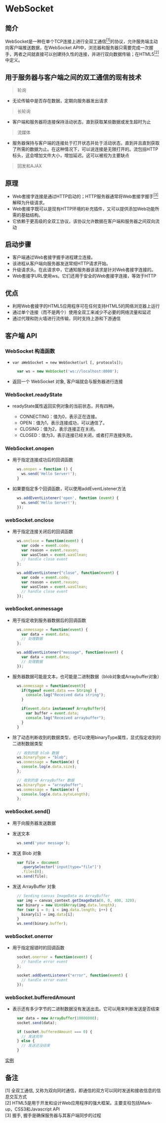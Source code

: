 # WebSocket

## 简介
WebSocket是一种在单个TCP连接上进行全双工通信<a href="#1"><sup>[1]</sup></a>的协议，允许服务端主动向客户端推送数据，在WebSocket API中，浏览器和服务器只需要完成一次握手，两者之间就直接可以创建持久性的连接，并进行双向数据传输；在HTML5<a href="#2"><sup>[2]</sup></a>中定义。

## 用于服务器与客户端之间的双工通信的现有技术
> 轮询
  * 无论传输中是否存在数据，定期向服务器发出请求
> 长轮询
  * 客户端和服务器将连接保持活动状态，直到获取某些数据或发生超时为止
> 流媒体
  * 服务器保持与客户端的连接处于打开状态并处于活动状态，直到并且直到获取了所需的数据为止。在这种情况下，可以说连接是无限打开的。流包括HTTP标头，这会增加文件大小，增加延迟。这可以被视为主要缺点
> 回发和AJAX

## 原理
* Web套接字连接是通过HTTP启动的；HTTP服务器通常将Web套接字握手<a href="#3"><sup>[3]</sup></a>解释为升级请求。
* Web套接字既可以是现有HTTP环境的补充插件，又可以提供添加Web功能所需的基础结构。
* 它依赖于更高级的全双工协议，该协议允许数据在客户端和服务器之间双向流动

## 启动步骤
* 客户端通过Web套接字握手进程建立连接。
* 该进程从客户端向服务器发送常规HTTP请求开始。
* 升级请求头。在此请求中，它通知服务器该请求是针对Web套接字连接的。
* Web套接字URL使用ws。它们还用于安全的Web套接字连接，等效于HTTP

## 优点
* 利用Web套接字的HTML5应用程序可在任何支持HTML5的网络浏览器上运行
* 通过单个连接（而不是两个）使用全双工来减少不必要的网络流量和延迟
* 通过代理和防火墙进行流传输，同时支持上游和下游通信

## 客户端 API

### WebSocket 构造函数

* `var aWebSocket = new WebSocket(url [, protocols]);`

  ```js
    var ws = new WebSocket('ws://localhost:8080');
  ```

* 返回一个 WebSocket 对象, 客户端就会与服务器进行连接

### WebSocket.readyState

* readyState属性返回实例对象的当前状态，共有四种。

  * CONNECTING：值为0，表示正在连接。
  * OPEN：值为1，表示连接成功，可以通信了。
  * CLOSING：值为2，表示连接正在关闭。
  * CLOSED：值为3，表示连接已经关闭，或者打开连接失败。

### WebSocket.onopen

* 用于指定连接成功后的回调函数

  ```js
    ws.onopen = function () {
      ws.send('Hello Server!');
    }
  ```

* 如果要指定多个回调函数，可以使用addEventListener方法

  ```js
    ws.addEventListener('open', function (event) {
      ws.send('Hello Server!');
    });
  ```

### webSocket.onclose

* 用于指定连接关闭后的回调函数

  ```js
    ws.onclose = function(event) {
      var code = event.code;
      var reason = event.reason;
      var wasClean = event.wasClean;
      // handle close event
    };

    ws.addEventListener("close", function(event) {
      var code = event.code;
      var reason = event.reason;
      var wasClean = event.wasClean;
      // handle close event
    });
  ```

### webSocket.onmessage

* 用于指定收到服务器数据后的回调函数

  ```js
    ws.onmessage = function(event) {
      var data = event.data;
      // 处理数据
    };

    ws.addEventListener("message", function(event) {
      var data = event.data;
      // 处理数据
    });
  ```

* 服务器数据可能是文本，也可能是二进制数据（blob对象或Arraybuffer对象）

  ```js
    ws.onmessage = function(event){
      if(typeof event.data === String) {
        console.log("Received data string");
      }

      if(event.data instanceof ArrayBuffer){
        var buffer = event.data;
        console.log("Received arraybuffer");
      }
    }
  ```

* 除了动态判断收到的数据类型，也可以使用binaryType属性，显式指定收到的二进制数据类型

  ```js
    // 收到的是 blob 数据
    ws.binaryType = "blob";
    ws.onmessage = function(e) {
      console.log(e.data.size);
    };

    // 收到的是 ArrayBuffer 数据
    ws.binaryType = "arraybuffer";
    ws.onmessage = function(e) {
      console.log(e.data.byteLength);
    };
  ```

### webSocket.send()

* 用于向服务器发送数据
* 发送文本

  ```js
    ws.send('your message');
  ```

* 发送 Blob 对象
  
  ```js
    var file = document
      .querySelector('input[type="file"]')
      .files[0];
    ws.send(file);
  ```

* 发送 ArrayBuffer 对象
  
  ```js
    // Sending canvas ImageData as ArrayBuffer
    var img = canvas_context.getImageData(0, 0, 400, 320);
    var binary = new Uint8Array(img.data.length);
    for (var i = 0; i < img.data.length; i++) {
      binary[i] = img.data[i];
    }
    ws.send(binary.buffer);
  ```

### webSocket.onerror

* 用于指定报错时的回调函数

  ```js
    socket.onerror = function(event) {
      // handle error event
    };

    socket.addEventListener("error", function(event) {
      // handle error event
    });
  ```

### webSocket.bufferedAmount

* 表示还有多少字节的二进制数据没有发送出去。它可以用来判断发送是否结束

  ```js
    var data = new ArrayBuffer(10000000);
    socket.send(data);

    if (socket.bufferedAmount === 0) {
      // 发送完毕
    } else {
      // 发送还没结束
    }
  ```

[实例](..\..\nodejs\basis\test\websocket\public\ws.html)

## 备注
[1] <a name="1">全双工通信, 又称为双向同时通信，即通信的双方可以同时发送和接收信息的信息交互方式</a><br>
[2] <a name="2">HTML5是用于开发和设计Web应用程序的强大框架。主要支柱包括Mark-up，CSS3和Javascript API</a><br>
[3] <a name="3">握手, 握手是确保服务器与其客户端同步的过程</a><br>
